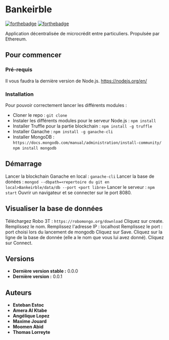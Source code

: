 # Bankeirble

[![forthebadge](http://forthebadge.com/images/badges/built-with-love.svg)]()
[![forthebadge](https://forthebadge.com/images/badges/gluten-free.svg)]()

Application décentralisée de microcrédit entre particuliers. Propulsée par Ethereum.

## Pour commencer

### Pré-requis
Il vous faudra la dernière version de Node.js.
https://nodejs.org/en/

### Installation

Pour pouvoir correctement lancer les différents modules :

* Cloner le repo :
``git clone``
* Instaler les différents modules pour le serveur Node.js :
``npm install``
* Installer Truffle pour la partie blockchain :
``npm install -g truffle``
* Installer Ganache :
``npm install -g ganache-cli``
* Installer MongoDB : 
``https://docs.mongodb.com/manual/administration/install-community/``
``npm install mongodb``


## Démarrage

Lancer la blockchain Ganache en local :
``ganache-cli``
Lancer la base de donées : 
``mongod --dbpath=<repertoire du git en local>Bankeirble/data/db --port <port libre>``
Lancer le serveur :
``npm start``
Ouvrir un navigateur et se connecter sur le port 8080.

## Visualiser la base de données

Téléchargez Robo 3T : 
``https://robomongo.org/download``
Cliquez sur create.
Remplissez le nom.
Remplissez l'adresse IP : localhost
Remplissez le port : port choisi lors du lancement de mongodb
Cliquez sur Save.
Cliquez sur la ligne de la base de donnée (elle a le nom que vous lui avez donné).
Cliquez sur Connect.


## Versions
* **Dernière version stable :** 0.0.0
* **Dernière version :** 0.0.1


## Auteurs
* **Esteban Estoc**
* **Amera Al Ktabe**
* **Angélique Lopez**
* **Maxime Jouard**
* **Moomen Abid**
* **Thomas Lorreyte**
